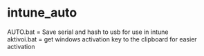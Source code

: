 # intune_auto
 
AUTO.bat = Save serial and hash to usb for use in intune <br>
aktivoi.bat = get windows activation key to the clipboard for easier activation
